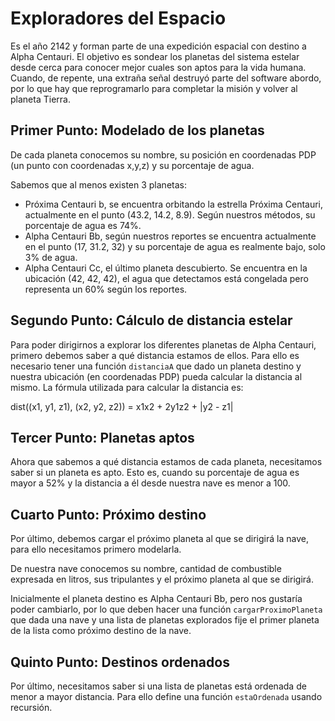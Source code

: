 # Exploradores del Espacio

Es el año 2142 y forman parte de una expedición espacial con destino a Alpha Centauri.
El objetivo es sondear los planetas del sistema estelar desde cerca para conocer mejor cuales son aptos para la vida humana.
Cuando, de repente, una extraña señal destruyó parte del software abordo, por lo que hay que reprogramarlo para completar la misión y volver al planeta Tierra.

## Primer Punto: Modelado de los planetas

De cada planeta conocemos su nombre, su posición en coordenadas PDP (un punto con coordenadas x,y,z) y su porcentaje de agua.

Sabemos que al menos existen 3 planetas:

* Próxima Centauri b, se encuentra orbitando la estrella Próxima Centauri, actualmente en el punto (43.2, 14.2, 8.9). Según nuestros métodos, su porcentaje de agua es 74%. 
* Alpha Centauri Bb, según nuestros reportes se encuentra actualmente en el punto (17, 31.2, 32) y su porcentaje de agua es realmente bajo, solo 3% de agua.
* Alpha Centauri Cc, el último planeta descubierto. Se encuentra en la ubicación (42, 42, 42), el agua que detectamos está congelada pero representa un 60% según los reportes.

## Segundo Punto: Cálculo de distancia estelar

Para poder dirigirnos a explorar los diferentes planetas de Alpha Centauri, primero debemos saber a qué distancia estamos de ellos.
Para ello es necesario tener una función `distanciaA` que dado un planeta destino y nuestra ubicación (en coordenadas PDP) pueda calcular la distancia al mismo.
La fórmula utilizada para calcular la distancia es:

dist((x1, y1, z1), (x2, y2, z2)) = x1x2 + 2y1z2 + |y2 - z1|

## Tercer Punto: Planetas aptos

Ahora que sabemos a qué distancia estamos de cada planeta, necesitamos saber si un planeta es apto. Esto es, cuando su porcentaje de agua es mayor a 52% y la distancia a él desde nuestra nave es menor a 100.

## Cuarto Punto: Próximo destino

Por último, debemos cargar el próximo planeta al que se dirigirá la nave, para ello necesitamos primero modelarla.

De nuestra nave conocemos su nombre, cantidad de combustible expresada en litros, sus tripulantes y el próximo planeta al que se dirigirá.

Inicialmente el planeta destino es Alpha Centauri Bb, pero nos gustaría poder cambiarlo, por lo que deben hacer una función `cargarProximoPlaneta` que dada una nave y una lista de planetas explorados fije el primer planeta de la lista como próximo destino de la nave.

## Quinto Punto: Destinos ordenados

Por último, necesitamos saber si una lista de planetas está ordenada de menor a mayor distancia. Para ello define una función `estaOrdenada` usando recursión.
